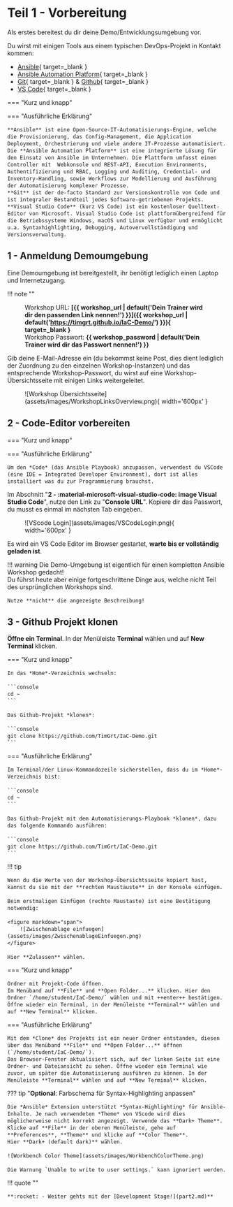 # Teil 1 - Vorbereitung

Als erstes bereitest du dir deine Demo/Entwicklungsumgebung vor.

Du wirst mit einigen Tools aus einem typischen DevOps-Projekt in Kontakt kommen:

* [Ansible](https://github.com/ansible/ansible){ target=_blank }
* [Ansible Automation Platform](https://www.redhat.com/en/technologies/management/ansible){ target=_blank }
* [Git](https://git-scm.com/){ target=_blank } & [Github](https://github.com/){ target=_blank }
* [VS Code](https://code.visualstudio.com/){ target=_blank }

=== "Kurz und knapp"

=== "Ausführliche Erklärung"

    **Ansible** ist eine Open-Source-IT-Automatisierungs-Engine, welche die Provisionierung, das Config-Management, die Application Deployment, Orchestrierung und viele andere IT-Prozesse automatisiert.  
    Die **Ansible Automation Platform** ist eine integrierte Lösung für den Einsatz von Ansible im Unternehmen. Die Plattform umfasst einen Controller mit  Webkonsole und REST-API, Execution Environments, Authentifizierung und RBAC, Logging und Auditing, Credential- und Inventory-Handling, sowie Workflows zur Modellierung und Ausführung der Automatisierung komplexer Prozesse.  
    **Git** ist der de-facto Standard zur Versionskontrolle von Code und ist integraler Bestandteil jedes Software-getriebenen Projekts.  
    **Visual Studio Code** (kurz VS Code) ist ein kostenloser Quelltext-Editor von Microsoft. Visual Studio Code ist plattformübergreifend für die Betriebssysteme Windows, macOS und Linux verfügbar und ermöglicht u.a. Syntaxhighlighting, Debugging, Autovervollständigung und Versionsverwaltung.

## 1 - Anmeldung Demoumgebung

Eine Demoumgebung ist bereitgestellt, ihr benötigt lediglich einen Laptop und Internetzugang.  

!!! note ""
    <figure markdown="span">
        Workshop URL: **[{{ workshop_url | default('Dein Trainer wird dir den passenden Link nennen!') }}]({{ workshop_url | default('https://timgrt.github.io/IaC-Demo/') }}){ target=_blank }**  
        Workshop Passwort: **{{ workshop_password | default('Dein Trainer wird dir das Passwort nennen!') }}**
    </figure>

Gib deine E-Mail-Adresse ein (du bekommst keine Post, dies dient lediglich der Zuordnung zu den einzelnen Workshop-Instanzen) und das entsprechende Workshop-Passwort, du wirst auf eine Workshop-Übersichtsseite mit einigen Links weitergeleitet.

<figure markdown="span">
    ![Workshop Übersichtsseite](assets/images/WorkshopLinksOverview.png){ width='600px' }
</figure>

## 2 - Code-Editor vorbereiten

=== "Kurz und knapp"

=== "Ausführliche Erklärung"

    Um den *Code* (das Ansible Playbook) anzupassen, verwendest du VSCode (eine IDE = Integrated Developer Environment), dort ist alles installiert was du zur Programmierung brauchst.

Im Abschnitt "**2 - :material-microsoft-visual-studio-code: image Visual Studio Code**", nutze den Link zu "**Console URL**". Kopiere dir das Passwort, du musst es einmal im nächsten Tab eingeben.

<figure markdown="span">
    ![VScode Login](assets/images/VSCodeLogin.png){ width='600px' }
</figure>

Es wird ein VS Code Editor im Browser gestartet, **warte bis er vollständig geladen ist**.

!!! warning
    Die Demo-Umgebung ist eigentlich für einen kompletten Ansible Workshop gedacht!  
    Du führst heute aber einige fortgeschrittene Dinge aus, welche nicht Teil des ursprünglichen Workshops sind.

    Nutze **nicht** die angezeigte Beschreibung!

## 3 - Github Projekt klonen

**Öffne ein Terminal**. In der Menüleiste **Terminal** wählen und auf **New Terminal** klicken.  

=== "Kurz und knapp"

    In das *Home*-Verzeichnis wechseln:

    ```console
    cd ~
    ```

    Das Github-Projekt *klonen*:

    ```console
    git clone https://github.com/TimGrt/IaC-Demo.git
    ```

=== "Ausführliche Erklärung"

    Im Terminal/der Linux-Kommandozeile sicherstellen, dass du im *Home*-Verzeichnis bist:

    ```console
    cd ~
    ```

    Das Github-Projekt mit dem Automatisierungs-Playbook *klonen*, dazu das folgende Kommando ausführen:

    ```console
    git clone https://github.com/TimGrt/IaC-Demo.git
    ```

!!! tip

    Wenn du die Werte von der Workshop-Übersichtsseite kopiert hast, kannst du sie mit der **rechten Maustauste** in der Konsole einfügen.

    Beim erstmaligen Einfügen (rechte Maustaste) ist eine Bestätigung notwendig:

    <figure markdown="span">
        ![Zwischenablage einfuegen](assets/images/ZwischenablageEinfuegen.png)
    </figure>

    Hier **Zulassen** wählen.

=== "Kurz und knapp"

    Ordner mit Projekt-Code öffnen.  
    Im Menüband auf **File** und **Open Folder...** klicken. Hier den Ordner `/home/student/IaC-Demo/` wählen und mit ++enter++ bestätigen.  
    Öffne wieder ein Terminal, in der Menüleiste **Terminal** wählen und auf **New Terminal** klicken.

=== "Ausführliche Erklärung"

    Mit dem *Clone* des Projekts ist ein neuer Ordner entstanden, diesen über das Menüband **File** und **Open Folder...** öffnen (`/home/student/IaC-Demo/`).  
    Das Browser-Fenster aktualisiert sich, auf der linken Seite ist eine Ordner- und Dateiansicht zu sehen. Öffne wieder ein Terminal wie zuvor, um später die Automatisierung ausführen zu können. In der Menüleiste **Terminal** wählen und auf **New Terminal** klicken.

??? tip "**Optional**: Farbschema für Syntax-Highlighting anpassen"

    Die *Ansible* Extension unterstützt *Syntax-Highlighting* für Ansible-Inhalte. Je nach verwendeten *Theme* von VScode wird dies möglicherweise nicht korrekt angezeigt. Verwende das **Dark+ Theme**.  
    Klicke auf **File** in der oberen Menüleiste, gehe auf **Preferences**, **Theme** und klicke auf **Color Theme**.  
    Hier **Dark+ (default dark)** wählen.

    ![Workbench Color Theme](assets/images/WorkbenchColorTheme.png)

    Die Warnung `Unable to write to user settings.` kann ignoriert werden.

!!! quote ""

    **:rocket: - Weiter gehts mit der [Development Stage!](part2.md)**
